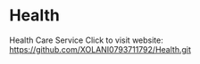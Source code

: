 # Health
Health Care Service
Click to visit website: https://github.com/XOLANI0793711792/Health.git
